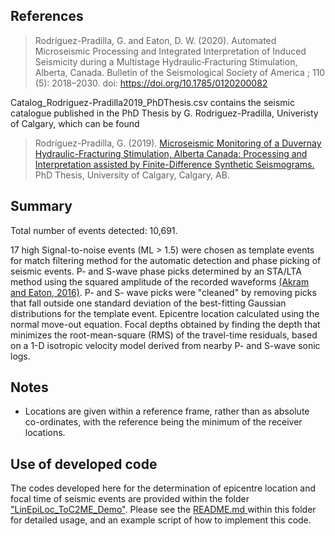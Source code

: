 <h2> References </h2>

<blockquote> Rodríguez-Pradilla, G. and Eaton, D. W. (2020). Automated Microseismic Processing and Integrated Interpretation of Induced Seismicity during a Multistage Hydraulic‐Fracturing Stimulation, Alberta, Canada. Bulletin of the Seismological Society of America ; 110 (5): 2018–2030. doi: <a href="https://doi.org/10.1785/0120200082">https://doi.org/10.1785/0120200082</a> </blockquote>
  
<p> Catalog_Rodriguez-Pradilla2019_PhDThesis.csv contains the seismic catalogue published in the PhD Thesis by G. Rodriguez-Pradilla, Univeristy of Calgary, which can be found </p>

<blockquote> Rodríguez-Pradilla, G. (2019). <a href="https://prism.ucalgary.ca/handle/1880/111335"> Microseismic Monitoring of a Duvernay Hydraulic-Fracturing Stimulation, Alberta Canada: Processing and Interpretation assisted by Finite-Difference Synthetic Seismograms. </a> PhD Thesis, University of Calgary, Calgary, AB. </blockquote>


<h2> Summary </h2>

<p> Total number of events detected: 10,691. </p>

<p> 17 high Signal-to-noise events (ML > 1.5) were chosen as template events for match filtering method for the automatic detection and phase picking of seismic events. P- and S-wave phase picks determined by an STA/LTA method using the squared amplitude of the recorded waveforms <a href="https://pubs.geoscienceworld.org/geophysics/article/81/2/KS71/293715/A-review-and-appraisal-of-arrival-time-picking">(Akram and Eaton, 2016)</a>. P- and S- wave picks were "cleaned" by removing picks that fall outside one standard deviation of the best-fitting Gaussian distributions for the template event. Epicentre location calculated using the normal move-out equation. Focal depths obtained by finding the depth that minimizes the root-mean-square (RMS) of the travel-time residuals, based on a 1-D isotropic velocity model derived from nearby P- and S-wave sonic logs.  </p>

<h2> Notes </h2>

<ul>
  <li> Locations are given within a reference frame, rather than as absolute co-ordinates, with the reference being the minimum of the receiver locations. </li>
 </ul> 
 
<h2> Use of developed code </h2>

The codes developed here for the determination of epicentre location and focal time of seismic events are provided within the folder <a href="https://github.com/ToC2ME/ToC2ME/tree/master/Rodriguez-Pradilla/LinEpiLoc_ToC2ME_Demo">"LinEpiLoc_ToC2ME_Demo"</a>. Please see the <a href="https://github.com/ToC2ME/ToC2ME/blob/master/Rodriguez-Pradilla/LinEpiLoc_ToC2ME_Demo/README.md"> README.md </a> within this folder for detailed usage, and an example script of how to implement this code.  
